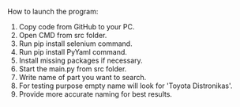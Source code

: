 How to launch the program:
1. Copy code from GitHub to your PC.
2. Open CMD from src folder.
3. Run pip install selenium command.
4. Run pip install PyYaml command.
5. Install missing packages if necessary.
6. Start the main.py from src folder.
7. Write name of part you want to search.
8. For testing purpose empty name will look for 'Toyota Distronikas'.
9. Provide more accurate naming for best results.
